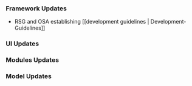 ### Framework Updates
  - RSG and OSA establishing [[development guidelines | Development-Guidelines]]

### UI Updates

###  Modules Updates

###  Model Updates
